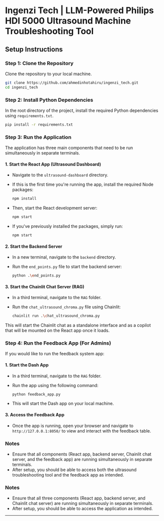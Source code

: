 
# Ingenzi Tech | LLM-Powered Philips HDI 5000 Ultrasound Machine Troubleshooting Tool

## Setup Instructions

### Step 1: Clone the Repository
Clone the repository to your local machine.

```bash
git clone https://github.com/ahmedinhotahiru/ingenzi_tech.git
cd ingenzi_tech
```

### Step 2: Install Python Dependencies
In the root directory of the project, install the required Python dependencies using `requirements.txt`.

```bash
pip install -r requirements.txt
```

### Step 3: Run the Application

The application has three main components that need to be run simultaneously in separate terminals.

#### 1. Start the React App (Ultrasound Dashboard)
   - Navigate to the `ultrasound-dashboard` directory.
   - If this is the first time you're running the app, install the required Node packages:

     ```bash
     npm install
     ```

   - Then, start the React development server:

     ```bash
     npm start
     ```

   - If you've previously installed the packages, simply run:

     ```bash
     npm start
     ```

#### 2. Start the Backend Server
   - In a new terminal, navigate to the `backend` directory.
   - Run the `end_points.py` file to start the backend server:

     ```bash
     python .\end_points.py
     ```

#### 3. Start the Chainlit Chat Server (RAG)
   - In a third terminal, navigate to the `RAG` folder.
   - Run the `chat_ultrasound_chroma.py` file using Chainlit:

     ```bash
     chainlit run .\chat_ultrasound_chroma.py
     ```

   This will start the Chainlit chat as a standalone interface and as a copilot that will be mounted on the React app once it loads.

### Step 4: Run the Feedback App (For Admins)

If you would like to run the feedback system app:

#### 1. Start the Dash App
   - In a third terminal, navigate to the `RAG` folder.
   - Run the app using the following command:

     ```bash
     python feedback_app.py
     ```

   - This will start the Dash app on your local machine.

#### 3. Access the Feedback App
   - Once the app is running, open your browser and navigate to `http://127.0.0.1:8050/` to view and interact with the feedback table.

### Notes
- Ensure that all components (React app, backend server, Chainlit chat server, and the feedback app) are running simultaneously in separate terminals.
- After setup, you should be able to access both the ultrasound troubleshooting tool and the feedback app as intended.


### Notes
- Ensure that all three components (React app, backend server, and Chainlit chat server) are running simultaneously in separate terminals.
- After setup, you should be able to access the application as intended.

---
